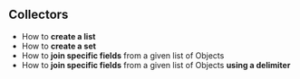 ## Collectors

* How to **create a list**
* How to **create a set**
* How to **join specific fields** from a given list of Objects
* How to **join specific fields** from a given list of Objects **using a delimiter**
